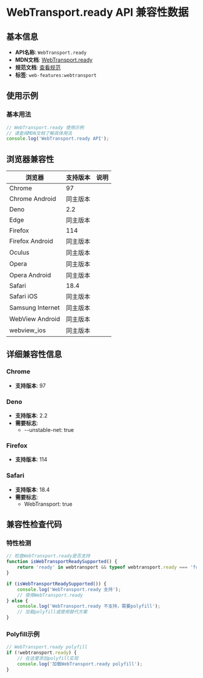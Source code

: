 # WebTransport.ready API 兼容性数据

## 基本信息

- **API名称**: `WebTransport.ready`
- **MDN文档**: [WebTransport.ready](https://developer.mozilla.org/docs/Web/API/WebTransport/ready)
- **规范文档**: [查看规范](https://w3c.github.io/webtransport/#dom-webtransport-ready)
- **标签**: `web-features:webtransport`

## 使用示例

### 基本用法

```javascript
// WebTransport.ready 使用示例
// 请查阅MDN文档了解具体用法
console.log('WebTransport.ready API');
```

## 浏览器兼容性

| 浏览器 | 支持版本 | 说明 |
|--------|----------|------|
| Chrome | 97 |  |
| Chrome Android | 同主版本 |  |
| Deno | 2.2 |  |
| Edge | 同主版本 |  |
| Firefox | 114 |  |
| Firefox Android | 同主版本 |  |
| Oculus | 同主版本 |  |
| Opera | 同主版本 |  |
| Opera Android | 同主版本 |  |
| Safari | 18.4 |  |
| Safari iOS | 同主版本 |  |
| Samsung Internet | 同主版本 |  |
| WebView Android | 同主版本 |  |
| webview_ios | 同主版本 |  |

## 详细兼容性信息

### Chrome

- **支持版本**: 97

### Deno

- **支持版本**: 2.2
- **需要标志**: 
  - --unstable-net: true

### Firefox

- **支持版本**: 114

### Safari

- **支持版本**: 18.4
- **需要标志**: 
  - WebTransport: true

## 兼容性检查代码

### 特性检测

```javascript
// 检查WebTransport.ready是否支持
function isWebTransportReadySupported() {
    return 'ready' in webtransport && typeof webtransport.ready === 'function';
}

if (isWebTransportReadySupported()) {
    console.log('WebTransport.ready 支持');
    // 使用WebTransport.ready
} else {
    console.log('WebTransport.ready 不支持，需要polyfill');
    // 加载polyfill或使用替代方案
}
```

### Polyfill示例

```javascript
// WebTransport.ready polyfill
if (!webtransport.ready) {
    // 在这里添加polyfill实现
    console.log('加载WebTransport.ready polyfill');
}
```

